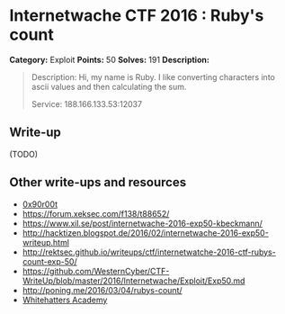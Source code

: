 # Internetwache CTF 2016 : Ruby's count

**Category:** Exploit
**Points:** 50
**Solves:** 191
**Description:**

> Description: Hi, my name is Ruby. I like converting characters into ascii values and then calculating the sum.
>
>
> Service: 188.166.133.53:12037


## Write-up

(TODO)

## Other write-ups and resources

* [0x90r00t](https://0x90r00t.com/2016/02/22/internetwache-ctf-2016-exploit-50-ruby-s-count-write-up/)
* <https://forum.xeksec.com/f138/t88652/>
* <https://www.xil.se/post/internetwache-2016-exp50-kbeckmann/>
* <http://hacktizen.blogspot.de/2016/02/internetwache-2016-exp50-writeup.html>
* <http://rektsec.github.io/writeups/ctf/internetwatche-2016-ctf-rubys-count-exp-50/>
* <https://github.com/WesternCyber/CTF-WriteUp/blob/master/2016/Internetwache/Exploit/Exp50.md>
* <http://poning.me/2016/03/04/rubys-count/>
* [Whitehatters Academy](https://www.whitehatters.academy/internetwache-ctf/)
